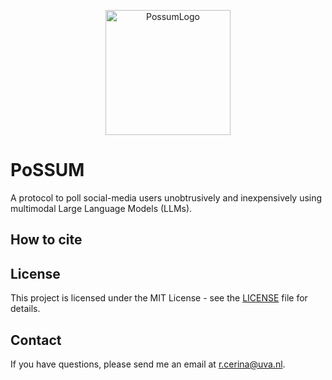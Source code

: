 <p align="center">
  <img src="https://github.com/robertocerinaprojects/PoSSUM/assets/51832016/51ea6c71-b4cd-4e7c-b7ca-eb9608ea868d" alt="PossumLogo" width="200" />
</p>

# PoSSUM
A protocol to poll social-media users unobtrusively and inexpensively using multimodal Large Language Models (LLMs).

## How to cite

## License
This project is licensed under the MIT License - see the [LICENSE](LICENSE) file for details.

## Contact
If you have questions, please send me an email at r.cerina@uva.nl.
